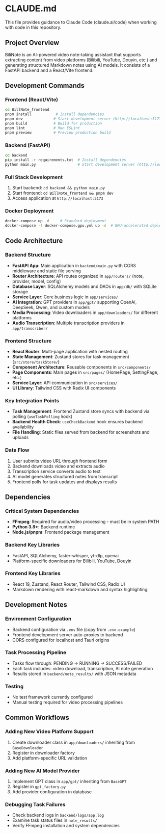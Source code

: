# CLAUDE.md

This file provides guidance to Claude Code (claude.ai/code) when working with code in this repository.

## Project Overview

BiliNote is an AI-powered video note-taking assistant that supports extracting content from video platforms (Bilibili, YouTube, Douyin, etc.) and generating structured Markdown notes using AI models. It consists of a FastAPI backend and a React/Vite frontend.

## Development Commands

### Frontend (React/Vite)
```bash
cd BillNote_frontend
pnpm install           # Install dependencies
pnpm dev              # Start development server (http://localhost:5173)
pnpm build            # Build for production
pnpm lint             # Run ESLint
pnpm preview          # Preview production build
```

### Backend (FastAPI)
```bash
cd backend
pip install -r requirements.txt  # Install dependencies
python main.py                   # Start development server (http://localhost:8483)
```

### Full Stack Development
1. Start backend: `cd backend && python main.py`
2. Start frontend: `cd BillNote_frontend && pnpm dev`
3. Access application at `http://localhost:5173`

### Docker Deployment
```bash
docker-compose up -d     # Standard deployment
docker-compose -f docker-compose.gpu.yml up -d  # GPU-accelerated deployment
```

## Code Architecture

### Backend Structure
- **FastAPI App**: Main application in `backend/main.py` with CORS middleware and static file serving
- **Router Architecture**: API routes organized in `app/routers/` (note, provider, model, config)
- **Database Layer**: SQLAlchemy models and DAOs in `app/db/` with SQLite storage
- **Service Layer**: Core business logic in `app/services/`
- **AI Integration**: GPT providers in `app/gpt/` supporting OpenAI, DeepSeek, Qwen, and custom models
- **Media Processing**: Video downloaders in `app/downloaders/` for different platforms
- **Audio Transcription**: Multiple transcription providers in `app/transcriber/`

### Frontend Structure
- **React Router**: Multi-page application with nested routing
- **State Management**: Zustand stores for task management (`src/store/taskStore/`)
- **Component Architecture**: Reusable components in `src/components/`
- **Page Components**: Main pages in `src/pages/` (HomePage, SettingPage, etc.)
- **Service Layer**: API communication in `src/services/`
- **UI Library**: Tailwind CSS with Radix UI components

### Key Integration Points
- **Task Management**: Frontend Zustand store syncs with backend via polling (`useTaskPolling` hook)
- **Backend Health Check**: `useCheckBackend` hook ensures backend availability
- **File Handling**: Static files served from backend for screenshots and uploads

### Data Flow
1. User submits video URL through frontend form
2. Backend downloads video and extracts audio
3. Transcription service converts audio to text
4. AI model generates structured notes from transcript
5. Frontend polls for task updates and displays results

## Dependencies

### Critical System Dependencies
- **FFmpeg**: Required for audio/video processing - must be in system PATH
- **Python 3.8+**: Backend runtime
- **Node.js/pnpm**: Frontend package management

### Backend Key Libraries
- FastAPI, SQLAlchemy, faster-whisper, yt-dlp, openai
- Platform-specific downloaders for Bilibili, YouTube, Douyin

### Frontend Key Libraries
- React 19, Zustand, React Router, Tailwind CSS, Radix UI
- Markdown rendering with react-markdown and syntax highlighting

## Development Notes

### Environment Configuration
- Backend configuration via `.env` file (copy from `.env.example`)
- Frontend development server auto-proxies to backend
- CORS configured for localhost and Tauri origins

### Task Processing Pipeline
- Tasks flow through: PENDING → RUNNING → SUCCESS/FAILED
- Each task includes: video download, transcription, AI note generation
- Results stored in `backend/note_results/` with JSON metadata

### Testing
- No test framework currently configured
- Manual testing required for video processing pipelines

## Common Workflows

### Adding New Video Platform Support
1. Create downloader class in `app/downloaders/` inheriting from `BaseDownloader`
2. Register in downloader factory
3. Add platform-specific URL validation

### Adding New AI Model Provider
1. Implement GPT class in `app/gpt/` inheriting from `BaseGPT`
2. Register in `gpt_factory.py`
3. Add provider configuration in database

### Debugging Task Failures
- Check backend logs in `backend/logs/app.log`
- Examine task status files in `note_results/`
- Verify FFmpeg installation and system dependencies